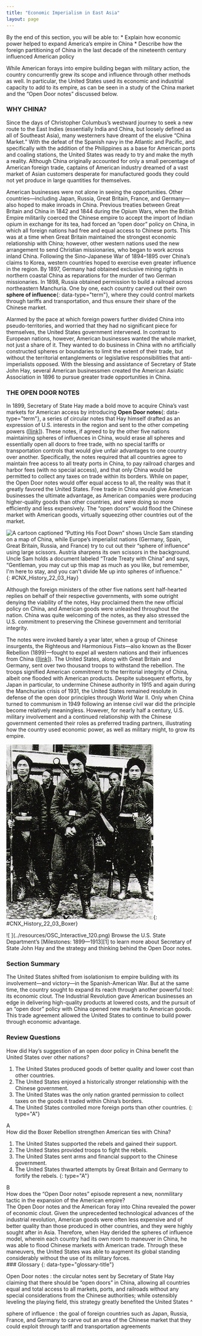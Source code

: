 ```yaml
---
title: "Economic Imperialism in East Asia"
layout: page
---
```



<div data-type="abstract" markdown="1">
By the end of this section, you will be able to:
* Explain how economic power helped to expand America’s empire in China
* Describe how the foreign partitioning of China in the last decade of the nineteenth century influenced American policy

</div>

While American forays into empire building began with military action, the country concurrently grew its scope and influence through other methods as well. In particular, the United States used its economic and industrial capacity to add to its empire, as can be seen in a study of the China market and the “Open Door notes” discussed below.

### WHY CHINA?

Since the days of Christopher Columbus’s westward journey to seek a new route to the East Indies (essentially India and China, but loosely defined as all of Southeast Asia), many westerners have dreamt of the elusive “China Market.” With the defeat of the Spanish navy in the Atlantic and Pacific, and specifically with the addition of the Philippines as a base for American ports and coaling stations, the United States was ready to try and make the myth a reality. Although China originally accounted for only a small percentage of American foreign trade, captains of American industry dreamed of a vast market of Asian customers desperate for manufactured goods they could not yet produce in large quantities for themselves.

American businesses were not alone in seeing the opportunities. Other countries—including Japan, Russia, Great Britain, France, and Germany—also hoped to make inroads in China. Previous treaties between Great Britain and China in 1842 and 1844 during the Opium Wars, when the British Empire militarily coerced the Chinese empire to accept the import of Indian opium in exchange for its tea, had forced an “open door” policy on China, in which all foreign nations had free and equal access to Chinese ports. This was at a time when Great Britain maintained the strongest economic relationship with China; however, other western nations used the new arrangement to send Christian missionaries, who began to work across inland China. Following the Sino-Japanese War of 1894–1895 over China’s claims to Korea, western countries hoped to exercise even greater influence in the region. By 1897, Germany had obtained exclusive mining rights in northern coastal China as reparations for the murder of two German missionaries. In 1898, Russia obtained permission to build a railroad across northeastern Manchuria. One by one, each country carved out their own **sphere of influence**{: data-type="term"}, where they could control markets through tariffs and transportation, and thus ensure their share of the Chinese market.

Alarmed by the pace at which foreign powers further divided China into pseudo-territories, and worried that they had no significant piece for themselves, the United States government intervened. In contrast to European nations, however, American businesses wanted the whole market, not just a share of it. They wanted to do business in China with no artificially constructed spheres or boundaries to limit the extent of their trade, but without the territorial entanglements or legislative responsibilities that anti-imperialists opposed. With the blessing and assistance of Secretary of State John Hay, several American businessmen created the American Asiatic Association in 1896 to pursue greater trade opportunities in China.

### THE OPEN DOOR NOTES

In 1899, Secretary of State Hay made a bold move to acquire China’s vast markets for American access by introducing **Open Door notes**{: data-type="term"}, a series of circular notes that Hay himself drafted as an expression of U.S. interests in the region and sent to the other competing powers ([\[link\]](#CNX_History_22_03_Hay)). These notes, if agreed to by the other five nations maintaining spheres of influences in China, would erase all spheres and essentially open all doors to free trade, with no special tariffs or transportation controls that would give unfair advantages to one country over another. Specifically, the notes required that all countries agree to maintain free access to all treaty ports in China, to pay railroad charges and harbor fees (with no special access), and that only China would be permitted to collect any taxes on trade within its borders. While on paper, the Open Door notes would offer equal access to all, the reality was that it greatly favored the United States. Free trade in China would give American businesses the ultimate advantage, as American companies were producing higher-quality goods than other countries, and were doing so more efficiently and less expensively. The “open doors” would flood the Chinese market with American goods, virtually squeezing other countries out of the market.

 ![A cartoon captioned &#x201C;Putting His Foot Down&#x201D; shows Uncle Sam standing on a map of China, while Europe&#x2019;s imperialist nations (Germany, Spain, Great Britain, Russia, and France) try to cut out their &#x201C;sphere of influence&#x201D; using large scissors. Austria sharpens its own scissors in the background. Uncle Sam holds a document labeled &#x201C;Trade Treaty with China&#x201D; and says, &#x201C;Gentleman, you may cut up this map as much as you like, but remember, I\'m here to stay, and you can\'t divide Me up into spheres of influence.&#x201D;](../resources/CNX_History_22_03_Hay.jpg "This political cartoon shows Uncle Sam standing on a map of China, while Europe&#x2019;s imperialist nations (from left to right: Germany, Spain, Great Britain, Russia, and France) try to cut out their &#x201C;sphere of influence.&#x201D;"){: #CNX_History_22_03_Hay}

Although the foreign ministers of the other five nations sent half-hearted replies on behalf of their respective governments, with some outright denying the viability of the notes, Hay proclaimed them the new official policy on China, and American goods were unleashed throughout the nation. China was quite welcoming of the notes, as they also stressed the U.S. commitment to preserving the Chinese government and territorial integrity.

The notes were invoked barely a year later, when a group of Chinese insurgents, the Righteous and Harmonious Fists—also known as the Boxer Rebellion (1899)—fought to expel all western nations and their influences from China ([\[link\]](#CNX_History_22_03_Boxer)). The United States, along with Great Britain and Germany, sent over two thousand troops to withstand the rebellion. The troops signified American commitment to the territorial integrity of China, albeit one flooded with American products. Despite subsequent efforts, by Japan in particular, to undermine Chinese authority in 1915 and again during the Manchurian crisis of 1931, the United States remained resolute in defense of the open door principles through World War II. Only when China turned to communism in 1949 following an intense civil war did the principle become relatively meaningless. However, for nearly half a century, U.S. military involvement and a continued relationship with the Chinese government cemented their roles as preferred trading partners, illustrating how the country used economic power, as well as military might, to grow its empire.

![A photograph shows several soldiers of the Chinese Imperial Army during the Boxer Rebellion.](../resources/CNX_History_22_03_Boxer.jpg "The Boxer Rebellion in China sought to expel all western influences, including Christian missionaries and trade partners. The Chinese government appreciated the American, British, and German troops that helped suppress the rebellion."){: #CNX_History_22_03_Boxer}

<div data-type="note" data-has-label="true" class="history click-and-explore" data-label="Click and Explore" markdown="1">
<span data-type="media" data-alt=" "> ![ ](../resources/OSC_Interactive_120.png) </span>
Browse the U.S. State Department’s [Milestones: 1899—1913][1] to learn more about Secretary of State John Hay and the strategy and thinking behind the Open Door notes.

</div>

### Section Summary

The United States shifted from isolationism to empire building with its involvement—and victory—in the Spanish-American War. But at the same time, the country sought to expand its reach through another powerful tool: its economic clout. The Industrial Revolution gave American businesses an edge in delivering high-quality products at lowered costs, and the pursuit of an “open door” policy with China opened new markets to American goods. This trade agreement allowed the United States to continue to build power through economic advantage.

### Review Questions

<div data-type="exercise">
<div data-type="problem" markdown="1">
How did Hay’s suggestion of an open door policy in China benefit the United States over other nations?

1.  The United States produced goods of better quality and lower cost than other countries.
2.  The United States enjoyed a historically stronger relationship with the Chinese government.
3.  The United States was the only nation granted permission to collect taxes on the goods it traded within China’s borders.
4.  The United States controlled more foreign ports than other countries.
{: type="A"}

</div>
<div data-type="solution" markdown="1">
A

</div>
</div>

<div data-type="exercise">
<div data-type="problem" markdown="1">
How did the Boxer Rebellion strengthen American ties with China?

1.  The United States supported the rebels and gained their support.
2.  The United States provided troops to fight the rebels.
3.  The United States sent arms and financial support to the Chinese government.
4.  The United States thwarted attempts by Great Britain and Germany to fortify the rebels.
{: type="A"}

</div>
<div data-type="solution" markdown="1">
B

</div>
</div>

<div data-type="exercise">
<div data-type="problem" markdown="1">
How does the “Open Door notes” episode represent a new, nonmilitary tactic in the expansion of the American empire?

</div>
<div data-type="solution" markdown="1">
The Open Door notes and the American foray into China revealed the power of economic clout. Given the unprecedented technological advances of the industrial revolution, American goods were often less expensive and of better quality than those produced in other countries, and they were highly sought after in Asia. Therefore, when Hay derided the spheres of influence model, wherein each country had its own room to maneuver in China, he was able to flood Chinese markets with American trade. Through these maneuvers, the United States was able to augment its global standing considerably without the use of its military forces.

</div>
</div>

<div data-type="glossary" markdown="1">
### Glossary
{: data-type="glossary-title"}

Open Door notes
: the circular notes sent by Secretary of State Hay claiming that there should be “open doors” in China, allowing all countries equal and total access to all markets, ports, and railroads without any special considerations from the Chinese authorities; while ostensibly leveling the playing field, this strategy greatly benefited the United States
^

sphere of influence
: the goal of foreign countries such as Japan, Russia, France, and Germany to carve out an area of the Chinese market that they could exploit through tariff and transportation agreements

</div>



[1]: http://openstax.org/l/haychina
